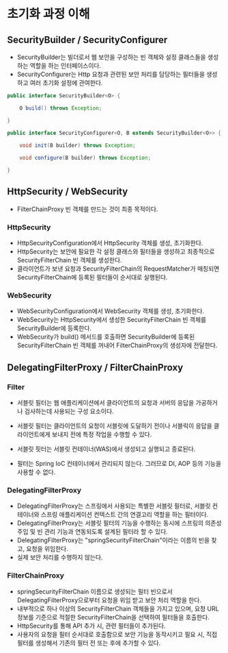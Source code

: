 # 초기화 과정 이해

## SecurityBuilder / SecurityConfigurer

- SecurityBuilder는 빌더로서 웹 보안을 구성하는 빈 객체와 설정 클래스들을 생성하는 역할을 하는 인터페이스이다.
- SecurityConfigurer는 Http 요청과 관련된 보안 처리를 담당하는 필터들을 생성하고 여러 초기화 설정에 관여한다.


```java
public interface SecurityBuilder<O> {

	O build() throws Exception;

}
```

```java
public interface SecurityConfigurer<O, B extends SecurityBuilder<O>> {

	void init(B builder) throws Exception;
    
	void configure(B builder) throws Exception;

}
```

## HttpSecurity / WebSecurity

- FilterChainProxy 빈 객체를 만드는 것이 최종 목적이다.

### HttpSecurity

- HttpSecurityConfiguration에서 HttpSecurity 객체를 생성, 초기화한다.
- HttpSecurity는 보안에 필요한 각 설정 클래스와 필터들을 생성하고 최종적으로 SecurityFilterChain 빈 객체를 생성한다.
- 클라이언트가 보낸 요청과 SecurityFilterChain의 RequestMatcher가 매칭되면 SecurityFilterChain에 등록된 필터들이 순서대로 실행된다.

### WebSecurity

- WebSecurityConfiguration에서 WebSecurity 객체를 생성, 초기화한다.
- WebSecurity는 HttpSecurity에서 생성한 SecurityFilterChain 빈 객체를 SecurityBuilder에 등록한다.
- WebSecurity가 build() 메서드를 호출하면 SecurityBuilder에 등록된 SecurityFilterChain 빈 객체를 꺼내어 FilterChainProxy의 생성자에 전달한다.

## DelegatingFilterProxy / FilterChainProxy

### Filter

- 서블릿 필터는 웹 애플리케이션에서 클라이언트의 요청과 서버의 응답을 가공하거나 검사하는데 사용되는 구성 요소이다.
- 서블릿 필터는 클라이언트의 요청이 서블릿에 도달하기 전이나 서블릭이 응답을 클라이언트에게 보내지 전에 특정 작업을 수행할 수 있다.
- 서블릿 핏터는 서블릿 컨테이너(WAS)에서 생성되고 실행되고 종료된다.

- 필터는 Spring IoC 컨테이너에서 관리되지 않는다. 그러므로 DI, AOP 등의 기능을 사용할 수 없다.

### DelegatingFilterProxy

- DelegatingFilterProxy는 스프링에서 사용되는 특별한 서블릿 필터로, 서블릿 컨테이너와 스프링 애플리케이션 컨텍스트 간의 연결고리 역할을 하는 필터이다.
- DelegatingFilterProxy는 서블릿 필터의 기능을 수행하는 동시에 스프링의 의존성 주입 및 빈 관리 기능과 연동되도록 설계된 필터라 할 수 있다.
- DelegatingFilterProxy는 "springSecurityFilterChain"이라는 이름의 빈을 찾고, 요청을 위임한다.
- 실제 보안 처리를 수행하지 않는다.

### FilterChainProxy

- springSecurityFilterChain 이름으로 생성되는 필터 빈으로서 DelegatingFilterProxy으로부터 요청을 위임 받고 보안 처리 역할을 한다.
- 내부적으로 하나 이상의 SecurityFilterChain 객체들을 가지고 있으며, 요청 URL 정보를 기준으로 적절한 SecurityFilterChain을 선택하여 필터들을 호출한다.
- HttpSecurity를 통해 API 추가 시, 관련 필터들이 추가된다.
- 사용자의 요청을 필터 순서대로 호출함으로 보안 기능을 동작시키고 필요 시, 직접 필터를 생성해서 기존의 필터 전 또는 후에 추가할 수 있다.
